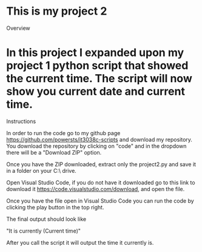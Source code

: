 This is my project 2
=====================

Overview

In this project I expanded upon my project 1 python script that showed the current time. The script will now show you current date and current time.
=====================

Instructions

In order to run the code go to my github page https://github.com/powersts/it3038c-scripts and download my repository. You download the repository by clicking on "code" and in the dropdown there will be a "Download ZIP" option.

Once you have the ZIP downloaded, extract only the project2.py and save it in a folder on your C:\ drive.

Open Visual Studio Code, if you do not have it downloaded go to this link to download it https://code.visualstudio.com/download, and open the file.

Once you have the file open in Visual Studio Code you can run the code by clicking the play button in the top right.

The final output should look like

"It is currently (Current time)"

After you call the script it will output the time it currently is.

